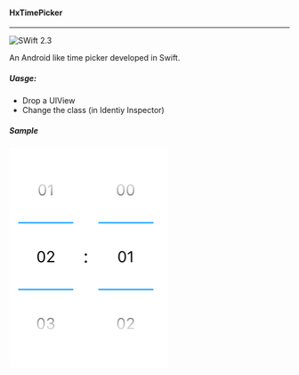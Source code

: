 #### HxTimePicker
----

![SWift 2.3](https://img.shields.io/badge/Swift-2.3-orange.svg?style=for-the-badge)

An Android like time picker developed in Swift.

##### Uasge:
- Drop a UIView 
- Change the class (in Identiy Inspector) 

##### Sample

![Alt text](https://github.com/gauravkeshre/HxTimePicker/blob/master/Sample.png?raw=true "Optional Title")
